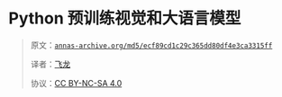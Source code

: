 # Python 预训练视觉和大语言模型

> 原文：[`annas-archive.org/md5/ecf89cd1c29c365dd80df4e3ca3315ff`](https://annas-archive.org/md5/ecf89cd1c29c365dd80df4e3ca3315ff)
> 
> 译者：[飞龙](https://github.com/wizardforcel)
> 
> 协议：[CC BY-NC-SA 4.0](http://creativecommons.org/licenses/by-nc-sa/4.0/)